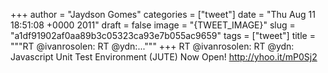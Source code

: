 
+++
author = "Jaydson Gomes"
categories = ["tweet"]
date = "Thu Aug 11 18:51:08 +0000 2011"
draft = false
image = "{TWEET_IMAGE}"
slug = "a1df91902af0aa89b3c05323ca93e7b055ac9659"
tags = ["tweet"]
title = """RT @ivanrosolen: RT @ydn:..."""
+++
RT @ivanrosolen: RT @ydn: Javascript Unit Test Environment (JUTE) Now Open! http://yhoo.it/mP0Sj2
